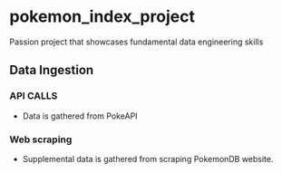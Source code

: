 # pokemon_index_project

Passion project that showcases fundamental data engineering skills

## Data Ingestion

### API CALLS

* Data is gathered from PokeAPI

### Web scraping

* Supplemental data is gathered from scraping PokemonDB website.